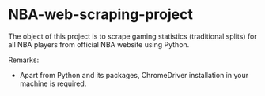 # NBA-web-scraping-project

The object of this project is to scrape gaming statistics (traditional splits) for all NBA players from official NBA website using Python.

Remarks:
- Apart from Python and its packages, ChromeDriver installation in your machine is required.
